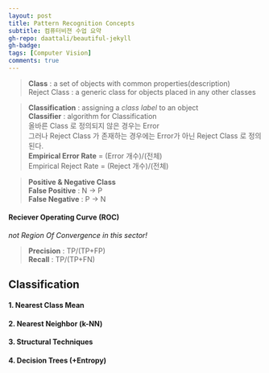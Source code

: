 ```yaml
---
layout: post
title: Pattern Recognition Concepts
subtitle: 컴퓨터비젼 수업 요약
gh-repo: daattali/beautiful-jekyll
gh-badge: 
tags: [Computer Vision]
comments: true
---
```


> **Class** : a set of objects with common properties(description)  
> Reject Class : a generic class for objects placed in any other classes  

> **Classification** : assigning a _class label_ to an object  
> **Classifier** : algorithm for Classification  
> 올바른 Class 로 정의되지 않은 경우는 Error  
> 그러나 Reject Class 가 존재하는 경우에는 Error가 아닌 Reject Class 로 정의 된다.  
> **Empirical Error Rate** = (Error 개수)/(전체)  
> Empirical Reject Rate = (Reject 개수)/(전체)  

> **Positive & Negative Class**  
> **False Positive** : N -> P  
> **False Negative** : P -> N  

#### Reciever Operating Curve (ROC)
_not Region Of Convergence in this sector!_

> **Precision** : TP/(TP+FP)  
> **Recall** : TP/(TP+FN)  

## Classification

#### 1. Nearest Class Mean

#### 2. Nearest Neighbor (k-NN)

#### 3. Structural Techniques

#### 4. Decision Trees (+Entropy)

